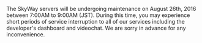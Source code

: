 The SkyWay servers will be undergoing maintenance on August 26th, 2016 between 7:00AM to 9:00AM (JST). During this time, you may experience short periods of service interruption to all of our services including the developer's dashboard and videochat. We are sorry in advance for any inconvenience.
